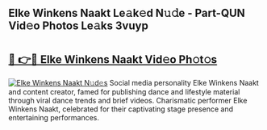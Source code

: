 ## Elke Winkens Naakt Le𝚊k𝚎d N𝚞𝚍e - Part-QUN Vid𝚎o Photos Le𝚊ks 3vuyp

# <h2><a href="http://fb1q9s.evod.top/?m=Elke+Winkens+Naakt">🔗 👉🔴 Elke Winkens Naakt Vid𝚎o Ph𝚘t𝚘s</a></h2>

[![Elke Winkens Naakt N𝚞d𝚎s](https://i.imgur.com/8V9OHl7.gif)](http://fb1q9s.evod.top/?m=Elke+Winkens+Naakt)
Social media personality Elke Winkens Naakt and content creator, famed for publishing dance and lifestyle material through viral dance trends and brief videos. Charismatic performer Elke Winkens Naakt, celebrated for their captivating stage presence and entertaining performances. 
